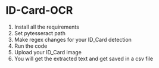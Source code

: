 # ID-Card-OCR

1. Install all the requirements
2. Set pytesseract path
3. Make regex changes for your ID_Card detection
4. Run the code
5. Upload your ID_Card image
6. You will get the extracted text and get saved in a csv file 
